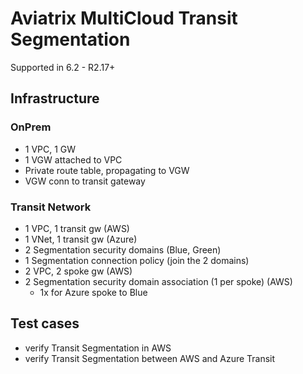 # Aviatrix MultiCloud Transit Segmentation

Supported in 6.2 - R2.17+

## Infrastructure
### OnPrem
- 1 VPC, 1 GW
- 1 VGW attached to VPC
- Private route table, propagating to VGW
- VGW conn to transit gateway

### Transit Network
- 1 VPC, 1 transit gw (AWS)
- 1 VNet, 1 transit gw (Azure)
- 2 Segmentation security domains (Blue, Green)
- 1 Segmentation connection policy (join the 2 domains)
- 2 VPC, 2 spoke gw (AWS)
- 2 Segmentation security domain association (1 per spoke) (AWS)
  - 1x for Azure spoke to Blue

## Test cases
- verify Transit Segmentation in AWS
- verify Transit Segmentation between AWS and Azure Transit
